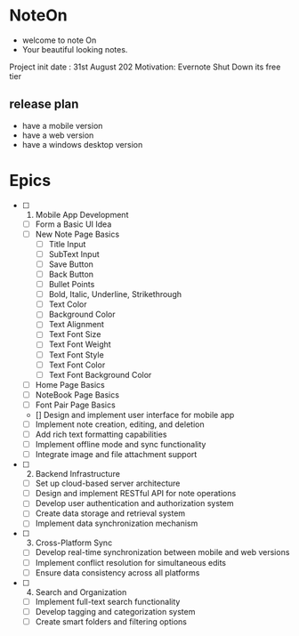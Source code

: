 # NoteOn

* welcome to note On
* Your beautiful looking notes.


Project init date : 31st August 202
Motivation: Evernote Shut Down its free tier

## release plan
* have a mobile version 
* have a web version
* have a windows desktop version



# Epics

- [ ] 1. Mobile App Development
    - [ ] Form a Basic UI Idea 
    - [ ] New Note Page Basics
        - [ ] Title Input
        - [ ] SubText Input
        - [ ] Save Button
        - [ ] Back Button
        - [ ] Bullet Points
        - [ ] Bold, Italic, Underline, Strikethrough
        - [ ] Text Color
        - [ ] Background Color
        - [ ] Text Alignment
        - [ ] Text Font Size
        - [ ] Text Font Weight
        - [ ] Text Font Style
        - [ ] Text Font Color
        - [ ] Text Font Background Color
    - [ ] Home Page Basics
    - [ ] NoteBook Page Basics
    - [ ] Font Pair Page Basics
   - [] Design and implement user interface for mobile app
   - [ ] Implement note creation, editing, and deletion
   - [ ] Add rich text formatting capabilities
   - [ ] Implement offline mode and sync functionality
   - [ ] Integrate image and file attachment support

- [ ] 2. Backend Infrastructure
   - [ ] Set up cloud-based server architecture
   - [ ] Design and implement RESTful API for note operations
   - [ ] Develop user authentication and authorization system
   - [ ] Create data storage and retrieval system
   - [ ] Implement data synchronization mechanism

- [ ] 3. Cross-Platform Sync
   - [ ] Develop real-time synchronization between mobile and web versions
   - [ ] Implement conflict resolution for simultaneous edits
   - [ ] Ensure data consistency across all platforms

- [ ] 4. Search and Organization
   - [ ] Implement full-text search functionality
   - [ ] Develop tagging and categorization system
   - [ ] Create smart folders and filtering options

